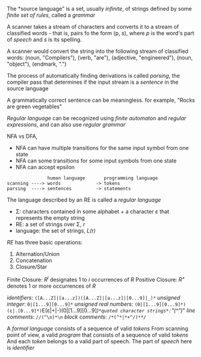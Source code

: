 The *source language" is a set, usually _infinite_, of strings defined by some _finite set of rules_, called a *grammar*

A scanner takes a stream of characters and converts it to a stream of classified words - that is, pairs fo the form (p, s), where _p_ is the word's part of _speech_ and _s_ is its spelling.

A scanner would convert the string into the following stream of classified words:
  (noun, "Compilers"), (verb, "are"), (adjective, "engineered"), (noun, "object"), (endmark, ".")

The process of automatically finding derivations is called *parsing*, the compiler pass that determines if the input stream is a *sentence* in the source language

A grammatically correct sentence can be meaningless. for example, "Rocks are green vegetables"

*Regular language* can be recognized using *finite automaton* and *regular expressions*, and can also use *regular grammar*

NFA vs DFA,
  - NFA can have multiple transitions for the same input symbol from one state
  - NFA can some transitions for some input symbols from one state
  - NFA can accept epsilon

```
               human language       programming language
scanning ----> words             -> tokens
parsing  ----> sentences         -> statements
```

The language described by an RE is called a *regular language*

- Σ: characters contained in some alphabet + a character ε that represents the empty string
- RE: a set of strings over Σ, _r_
- language: the set of strings, _L(r)_

_RE_ has three basic operations:
1. Alternation/Union
2. Concatenation
3. Closure/Star

Finite Closure: _R<sup>i</sup>_ designates 1 to _i_ occurrences of _R_
Positive Closure: _R<sup>+</sup>_ denotes 1 or more occurrences of _R_

*identifiers*: `([A...Z]|[a...z])([A...Z]|[a...z]|[0...9]|_)*`
*unsigned integer*: `0|[1...9][0...9]*`
*unsigned real numbers*: `(0|[1...9][0...9]*)(ε|.[0...9]*)`E(ε|+|-)(0|[1...9][0...9]*)`
*quoted character strings*: `"(^")*"
*line comments*: `//(^\n)*\n`
*block comments*: `/*(^*|*+^/)**/`




A *formal language* consists of a sequence of valid *tokens*
From scanning point of view, a valid *program* that consists of a sequence of valid *tokens*
And each *token* belongs to a valid part of speech.
The part of *speech* here is *identifier*

